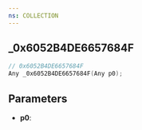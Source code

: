```yaml
---
ns: COLLECTION
---
```

## _0x6052B4DE6657684F

```c
// 0x6052B4DE6657684F
Any _0x6052B4DE6657684F(Any p0);
```

## Parameters
* **p0**:
